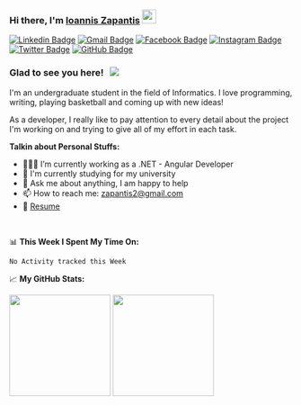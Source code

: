 ### Hi there, I'm [Ioannis Zapantis](https://drive.google.com/file/d/1bID28N2FLU-8gTbHOKFpfm2mUbGZUP6t/view?usp=sharing) <img src="https://media.giphy.com/media/hvRJCLFzcasrR4ia7z/giphy.gif" width="25px">

[![Linkedin Badge](https://img.shields.io/badge/LinkedIn-0077B5?style=for-the-badge&logo=linkedin&logoColor=white)](https://www.linkedin.com/in/ioannis-zapantis-59018b1bb/)
[![Gmail Badge](https://img.shields.io/badge/Gmail-D14836?style=for-the-badge&logo=gmail&logoColor=white)](mailto:zapantis2@gmail.com)
[![Facebook Badge](https://img.shields.io/badge/Facebook-1877F2?style=for-the-badge&logo=facebook&logoColor=white)](https://www.facebook.com/profile.php?id=100009597409326)
[![Instagram Badge](https://img.shields.io/badge/Instagram-E4405F?style=for-the-badge&logo=instagram&logoColor=white)](https://www.instagram.com/gianniszapantis/)
[![Twitter Badge](https://img.shields.io/badge/Twitter-1DA1F2?style=for-the-badge&logo=twitter&logoColor=white)](https://twitter.com/GiannisZapantis)
[![GitHub Badge](https://img.shields.io/badge/GitHub-100000?style=for-the-badge&logo=github&logoColor=white)](https://github.com/tech-gian)
<!-- https://github.com/alexandresanlim/Badges4-README.md-Profile -->
<!-- https://javascript.plainenglish.io/how-to-create-an-awesome-github-profile-readme-a474d5b45645 -->

### Glad to see you here! &nbsp; ![](https://visitor-badge.glitch.me/badge?page_id=tech-gian.tech-gian)

I'm an undergraduate student in the field of Informatics. I love programming, writing, playing basketball and coming up with new ideas!

As a developer, I really like to pay attention to every detail about the project I'm working on and trying to give all of my effort in each task.

**Talkin about Personal Stuffs:**

- 👨🏻‍💻 I’m currently working as a .NET - Angular Developer
- 🚀 I'm currently studying for my university
- 💬 Ask me about anything, I am happy to help
- 📫 How to reach me: zapantis2@gmail.com
- 📝 [Resume](https://drive.google.com/file/d/1fSc6m638POhv6ZSftdWbl2TwcDGvyE9b/view?usp=sharing)

</br>

📊 **This Week I Spent My Time On:**
<!--START_SECTION:waka-->
```text
No Activity tracked this Week
```
<!--END_SECTION:waka-->


📈 **My GitHub Stats:**

<p>
  <img height="180em" src="https://github-readme-stats.vercel.app/api?username=tech-gian&show_icons=true&hide_border=true&&count_private=true&include_all_commits=true" />
  <img height="180em" src="https://github-readme-stats.vercel.app/api/top-langs/?username=tech-gian&exclude_repo=KNN-Image-Classification&show_icons=true&hide_border=true&layout=compact&langs_count=8"/>
</p>
